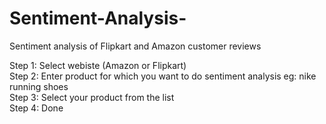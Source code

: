 # Sentiment-Analysis-
Sentiment analysis of Flipkart and Amazon customer reviews

Step 1: Select webiste (Amazon or Flipkart)</br>
Step 2: Enter product for which you want to do sentiment analysis eg: nike running shoes </br>
Step 3: Select your product from the list </br>
Step 4: Done </br>


